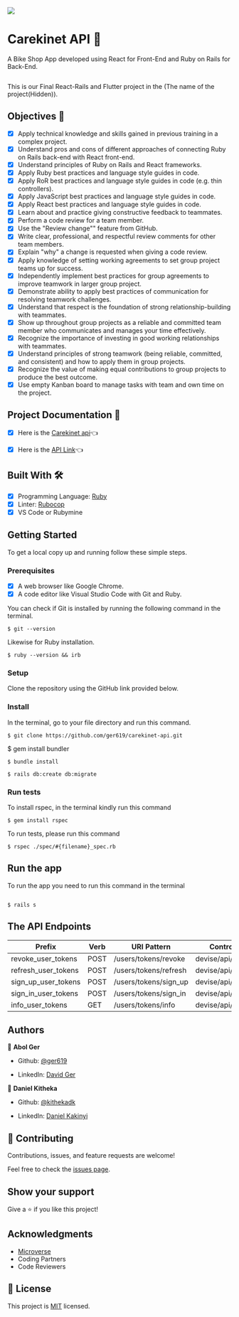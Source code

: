 ![](https://img.shields.io/badge/Microverse-blueviolet)

# Carekinet API 🚀

A Bike Shop App developed using React for Front-End and Ruby on Rails for Back-End.

![]()

This is our Final React-Rails and Flutter project in the (The name of the project(Hidden)).

## Objectives 🔖

- [x] Apply technical knowledge and skills gained in previous training in a complex project.
- [x] Understand pros and cons of different approaches of connecting Ruby on Rails back-end with React front-end.
- [x] Understand principles of Ruby on Rails and React frameworks.
- [x] Apply Ruby best practices and language style guides in code.
- [x] Apply RoR best practices and language style guides in code (e.g. thin controllers).
- [x] Apply JavaScript best practices and language style guides in code.
- [x] Apply React best practices and language style guides in code.
- [x] Learn about and practice giving constructive feedback to teammates.
- [x] Perform a code review for a team member.
- [x] Use the "Review change"" feature from GitHub.
- [x] Write clear, professional, and respectful review comments for other team members.
- [x] Explain "why" a change is requested when giving a code review.
- [x] Apply knowledge of setting working agreements to set group project teams up for success.
- [x] Independently implement best practices for group agreements to improve teamwork in larger group project.
- [x] Demonstrate ability to apply best practices of communication for resolving teamwork challenges.
- [x] Understand that respect is the foundation of strong relationship-building with teammates.
- [x] Show up throughout group projects as a reliable and committed team member who communicates and manages your time effectively.
- [x] Recognize the importance of investing in good working relationships with teammates.
- [x] Understand principles of strong teamwork (being reliable, committed, and consistent) and how to apply them in group projects.
- [x] Recognize the value of making equal contributions to group projects to produce the best outcome.
- [x] Use empty Kanban board to manage tasks with team and own time on the project.

## Project Documentation 📄

- [x] Here is the [Carekinet api](https://github.com/ger619/carekinet-api.git)👈

- [x] Here is the [API Link]()👈

## Built With 🛠️

- [x] Programming Language: [Ruby](https://www.ruby-lang.org/en/)
- [x] Linter: [Rubocop](https://rubocop.org/)
- [x] VS Code or Rubymine

## Getting Started

To get a local copy up and running follow these simple steps.

### Prerequisites

- [x] A web browser like Google Chrome.
- [x] A code editor like Visual Studio Code with Git and Ruby.

You can check if Git is installed by running the following command in the terminal.

```
$ git --version
```

Likewise for Ruby installation.

```
$ ruby --version && irb
```

### Setup

Clone the repository using the GitHub link provided below.


### Install

In the terminal, go to your file directory and run this command.

```
$ git clone https://github.com/ger619/carekinet-api.git

```

$ gem install bundler

```
$ bundle install

$ rails db:create db:migrate

```

### Run tests

To install rspec, in the terminal kindly run this command

```
$ gem install rspec
```

To run tests, please run this command

```
$ rspec ./spec/#{filename}_spec.rb

```

## Run the app
To run the app you need to run this command in the terminal

```

$ rails s

```

## The API Endpoints

| Prefix | Verb | URI Pattern | Controller#Action        |
|--------|------|------------|--------------------------|
| revoke_user_tokens | POST | /users/tokens/revoke | devise/api/tokens#revoke |
| refresh_user_tokens | POST | /users/tokens/refresh | devise/api/tokens#refresh |
| sign_up_user_tokens | POST | /users/tokens/sign_up | devise/api/tokens#sign_up |
| sign_in_user_tokens | POST | /users/tokens/sign_in | devise/api/tokens#sign_in |
| info_user_tokens | GET | /users/tokens/info | devise/api/tokens#info |


## Authors


👤 **Abol Ger**

- Github: [@ger619](https://github.com/ger619)

- LinkedIn: [David Ger](https://linkedin.com/in/david-ger-426b4576)


👤 **Daniel Kitheka**

- Github: [@kithekadk](https://github.com/kithekadk)

- LinkedIn: [Daniel Kakinyi](https://www.linkedin.com/in/daniel-kakinyi-70a8b6222/)


## 🤝 Contributing

Contributions, issues, and feature requests are welcome!

Feel free to check the [issues page](https://github.com/ger619/carekinet-api/issues).

## Show your support

Give a ⭐️ if you like this project!

## Acknowledgments

- [Microverse](https://www.microverse.org/)
- Coding Partners
- Code Reviewers

## 📝 License

This project is [MIT](https://github.com/ger619/bike-shop-backend/blob/last-reservations-update/LICENSE) licensed.
